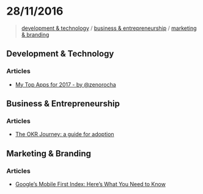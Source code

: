 # 28/11/2016

> [development & technology](#development--technology) / [business & entrepreneurship](#business--entrepreneurship) / [marketing & branding](marketing--branding)


## Development & Technology

### Articles
- [My Top Apps for 2017 - by @zenorocha](https://medium.com/@zenorocha/my-top-apps-for-2017-62473cf873a4#.ddjz2jmlf)


## Business & Entrepreneurship

### Articles
- [The OKR Journey: a guide for adoption](https://www.linkedin.com/pulse/okr-journey-guide-adoption-felipe-castro)


## Marketing & Branding

### Articles
- [Google’s Mobile First Index: Here’s What You Need to Know](http://www.99signals.com/google-mobile-first-index/)